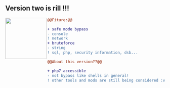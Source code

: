 ## Version two is rill !!!

<img align="left" width="130" height="130" src="https://telegra.ph/file/f252c40480e52e4fe2bb7.jpg">

```diff
@@Fiture:@@

+ safe mode bypass
- console
! network
+ bruteforce
- string
! sql, php, security information, dsb...

@@About this version??@@

+ php7 accessible
- not bypass like shells in general!
! other tools and mods are still being considered :v
```

